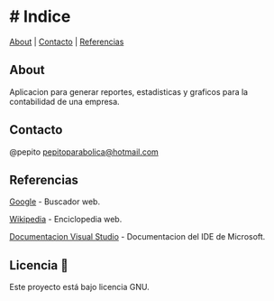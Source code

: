 # # Indice

[About](https://github.com/j5anchez/DI-TE06/blob/master/README.md#about) | [Contacto](https://github.com/j5anchez/DI-TE06/blob/master/README.md#contacto) | [Referencias](https://github.com/j5anchez/DI-TE06/blob/master/README.md#Referencias)

## About

Aplicacion para generar reportes, estadisticas y graficos para la contabilidad de una empresa.

## Contacto

@pepito
pepitoparabolica@hotmail.com

## Referencias

[Google](https://www.google.com) - Buscador web.

[Wikipedia](https://www.wikipedia.es) - Enciclopedia web.

[Documentacion Visual Studio](https://docs.microsoft.com/es-es/visualstudio/windows/?view=vs-2022) - Documentacion del IDE de Microsoft.


## Licencia 📄

Este proyecto está bajo licencia GNU.
